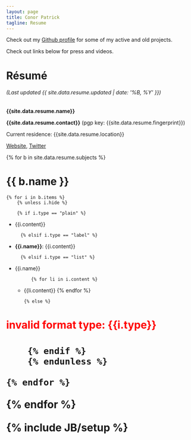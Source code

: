 ```yaml
---
layout: page
title: Conor Patrick
tagline: Resume
---
```


Check out my [Github profile]({{site.social[1].url}}) for some of my active and old projects.  

Check out links below for press and videos.

Résumé
======
###### (Last updated {{ site.data.resume.updated | date: '%B, %Y' }})

**{{site.data.resume.name}}**

**{{site.data.resume.contact}}**    (pgp key: {{site.data.resume.fingerprint}})

Current residence: {{site.data.resume.location}}

[Website]({{site.data.resume.website}}), [Twitter](https://twitter.com/{{site.data.resume.twitter}})


{% for b in site.data.resume.subjects %}


{{ b.name }}
===========


    {% for i in b.items %}
        {% unless i.hide %}

        {% if i.type == "plain" %}

* {{i.content}}

        {% elsif i.type == "label" %}

* **{{i.name}}**: {{i.content}}

        {% elsif i.type == "list" %}

* {{i.name}}

            {% for li in i.content %}
  * {{li.content}}
            {% endfor %}

        {% else %}
    
<h1 style="color:red;">invalid format type: {{i.type}}<h1>

        {% endif %}
        {% endunless %}

    {% endfor %}


{% endfor %}

{% include JB/setup %}
